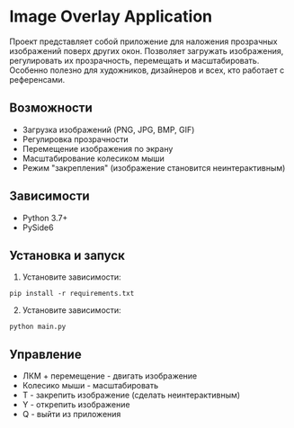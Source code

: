 # Image Overlay Application

Проект представляет собой приложение для наложения прозрачных изображений поверх других окон. Позволяет загружать изображения, регулировать их прозрачность, перемещать и масштабировать. Особенно полезно для художников, дизайнеров и всех, кто работает с референсами.

## Возможности

- Загрузка изображений (PNG, JPG, BMP, GIF)
- Регулировка прозрачности
- Перемещение изображения по экрану
- Масштабирование колесиком мыши
- Режим "закрепления" (изображение становится неинтерактивным)

## Зависимости

- Python 3.7+
- PySide6

## Установка и запуск

1. Установите зависимости:
```
pip install -r requirements.txt
```
2. Установите зависимости:
```
python main.py
```
## Управление
- ЛКМ + перемещение - двигать изображение
- Колесико мыши - масштабировать
- T - закрепить изображение (сделать неинтерактивным)
- Y - открепить изображение
- Q - выйти из приложения
